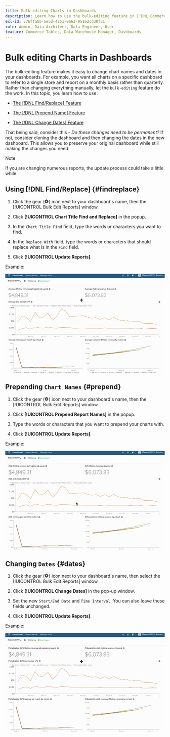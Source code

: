 ```yaml
---
title: Bulk-editing Charts in Dashboards
description: Learn how to use the bulk-editing feature in [!DNL Commerce Intelligence].
exl-id: 576ffabb-5e5d-4251-9662-951e2cd30f31
role: Admin, Data Architect, Data Engineer, User
feature: Commerce Tables, Data Warehouse Manager, Dashboards
---
```

# Bulk editing Charts in Dashboards

The bulk-editing feature makes it easy to change chart names and dates in your dashboards. For example, you want all charts on a specific dashboard to refer to a single store and report on a monthly basis rather than quarterly. Rather than changing everything manually, let the `bulk-editing` feature do the work. In this topic, you learn how to use:

* [The [!DNL Find/Replace] Feature](#findreplace)

* [The [!DNL Prepend Name] Feature](#prepend)

* [The [!DNL Change Dates] Feature](#dates)

That being said, consider this - *Do these changes need to be permanent?* If not, consider cloning the dashboard and then changing the dates in the new dashboard. This allows you to preserve your original dashboard while still making the changes you need.

>[!NOTE]
>
>If you are changing numerous reports, the update process could take a little while.

## Using [!DNL Find/Replace] {#findreplace}

1. Click the gear (![](../../assets/gear-icon.png)) icon next to your dashboard's name, then the [!UICONTROL Bulk Edit Reports] window.

1. Click **[!UICONTROL Chart Title Find and Replace]** in the popup.

1. In the `Chart Title Find` field, type the words or characters you want to find.

1. In the `Replace With` field, type the words or characters that should replace what is in the `Find` field.

1. Click **[!UICONTROL Update Reports]**.

Example:

![bulk edit](../../assets/bulk_edit.gif)

## Prepending `Chart Names` {#prepend}

1. Click the gear (![](../../assets/gear-icon.png)) icon next to your dashboard's name, then the [!UICONTROL Bulk Edit Reports] window.

1. Click **[!UICONTROL Prepend Report Names]** in the popup.

1. Type the words or characters that you want to prepend your charts with.

1. Click **[!UICONTROL Update Reports]**.

Example:

![prepend](../../assets/prepend.gif)

## Changing `Dates` {#dates}

1. Click the gear (![](../../assets/gear-icon.png)) icon next to your dashboard's name, then select the [!UICONTROL Bulk Edit Reports] window.

1. Click **[!UICONTROL Change Dates]** in the pop-up window.

1. Set the new `Start/End Date` and `Time Interval`. You can also leave these fields unchanged.

1. Click **[!UICONTROL Update Reports]**.

Example:

![changing dates](../../assets/dates.gif)
